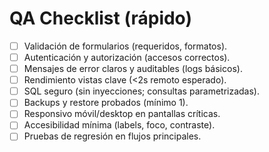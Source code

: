 # QA Checklist (rápido)

- [ ] Validación de formularios (requeridos, formatos).  
- [ ] Autenticación y autorización (accesos correctos).  
- [ ] Mensajes de error claros y auditables (logs básicos).  
- [ ] Rendimiento vistas clave (<2s remoto esperado).  
- [ ] SQL seguro (sin inyecciones; consultas parametrizadas).  
- [ ] Backups y restore probados (mínimo 1).  
- [ ] Responsivo móvil/desktop en pantallas críticas.  
- [ ] Accesibilidad mínima (labels, foco, contraste).  
- [ ] Pruebas de regresión en flujos principales.
